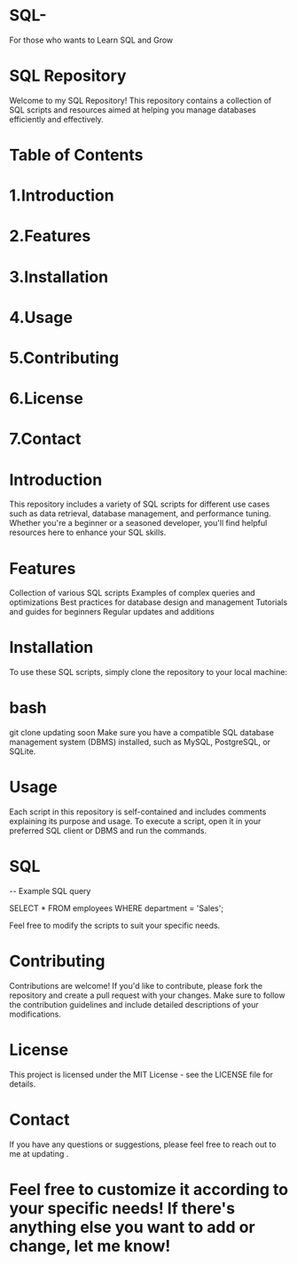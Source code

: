 # SQL-
For those who wants to Learn SQL and Grow

# SQL Repository
Welcome to my SQL Repository! This repository contains a collection of SQL scripts and resources aimed at helping you manage databases efficiently and effectively.

# Table of Contents

# 1.Introduction

# 2.Features

# 3.Installation

# 4.Usage

# 5.Contributing

# 6.License

# 7.Contact

# Introduction

This repository includes a variety of SQL scripts for different use cases such as data retrieval, database management, and performance tuning. Whether you're a beginner or a seasoned developer, you'll find helpful resources here to enhance your SQL skills.

# Features

Collection of various SQL scripts
Examples of complex queries and optimizations
Best practices for database design and management
Tutorials and guides for beginners
Regular updates and additions

# Installation

To use these SQL scripts, simply clone the repository to your local machine:

# bash
git clone updating soon 
Make sure you have a compatible SQL database management system (DBMS) installed, such as MySQL, PostgreSQL, or SQLite.

# Usage
Each script in this repository is self-contained and includes comments explaining its purpose and usage. To execute a script, open it in your preferred SQL client or DBMS and run the commands.

# SQL
-- Example SQL query

SELECT * FROM employees WHERE department = 'Sales';

Feel free to modify the scripts to suit your specific needs.


# Contributing
Contributions are welcome! If you'd like to contribute, please fork the repository and create a pull request with your changes. Make sure to follow the contribution guidelines and include detailed descriptions of your modifications.

# License
This project is licensed under the MIT License - see the LICENSE file for details.

# Contact
If you have any questions or suggestions, please feel free to reach out to me at updating .

# Feel free to customize it according to your specific needs! If there's anything else you want to add or change, let me know!

